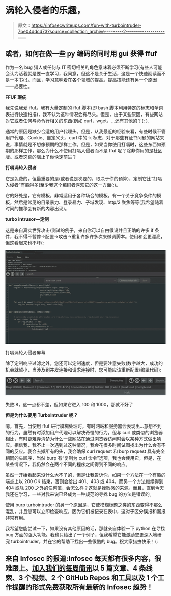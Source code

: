 # 涡轮入侵者的乐趣，

> 原文：<https://infosecwriteups.com/fun-with-turbointruder-7be04ddcd73?source=collection_archive---------2----------------------->

## 或者，如何在做一些 py 编码的同时用 gui 获得 ffuf

作为一名 bug 猎人或任何与 IT 密切相关的角色意味着必须不断学习(有些人可能会认为活着就是要一直学习，我同意，但这不是关于生活，这是一个快速阅读而不是一本书(:)。而且，学习意味着在各个领域的提高。提高技能还有另一个原因——必要性。

**FFUF 瑕疵**

我先说我爱 ffuf。我有大量定制的 ffuf 脚本(即 bash 脚本利用特定的标志和单词表进行快速扫描)，我不认为这种情况会有尽头。但是，由于某些原因，有些网站对它或者任何与命令行相关的东西(例如 curl，wget，…还有其他的？(: ).

通常的原因是缺少合适的用户代理头。但是，从我最近的经验来看，有些时候不管用户代理、Cookie、自定义头、curl 中的-k 标志，对于那些有证书问题的网站来说，事情就是不想像预期的那样工作。但是，如果当你使用打嗝时，这些东西如预期的那样工作，那么为什么不使用打嗝入侵者而不是 ffuf 呢？除非你用的是社区版。或者这真的阻止了你快速前进？

**打嗝涡轮入侵者**

它是免费的，但最重要的是(或者说是次要的，取决于你的预算)，定制它比“打嗝入侵者”有趣得多(至少我这个编码者喜欢它的这一方面(:)。

它的好处是，它有模板，非常适用于各种场合的模板。有一个关于竞争条件的模板，然后是常见的目录暴力、登录暴力、子域发现、http/2 聚焦等等(我希望随着时间的推移会有新的内容出现)。

**turbo intrusor—定制**

这是来自真实世界攻击/测试的例子，来自你可以自由假设并且正确的许多 if 条件，我不得不暂停->配置->攻击->重复许多许多次来微调脚本。使用和会更漂亮，但这看起来也不坏(:

![](img/fdfec3c7af5b36629cfd051a9a94519f.png)

打嗝涡轮入侵者屏幕

除了定制响应过滤之外，您还可以定制速度，但是要注意失败(数字越大，成功的机会就越小，当涉及到并发连接和请求连接时，您可能应该重新配置/编辑代码):

![](img/487086f75229568a90a9d07835ee3bb6.png)

失败:8，这一点都不差，但如果它进入 100 和 1000，那就不好了

**但是为什么要用 TurboIntruder 呢？**

嗯，首先，当使用 ffuf 进行模糊处理时，有时网站和服务器会表现出…意想不到的行为。虽然有时添加用户代理可以解决奇怪的行为，但与 curl 或类似的浏览器相比，有时更难弄清楚为什么一些网站在通过浏览器访问时会以某种方式做出响应。相信我，我不止一次遇到过这种情况，我会花很多时间试图找出为什么会有不同的反应。我会去掉所有的头，我会确保 curl request 和 burp request 具有完全相同的头顺序，当然 burp 有“复制为 curl 命令”选项，我也会使用它，但是，在某些情况下，我仍然会在两个不同的程序之间得到不同的响应。

虽然一开始看起来没什么大不了的，但是让我告诉你，如果一个方法在一个有趣的端点上以 200 OK 结束，否则会给出 401、403 或 404，而另一个方法继续得到 404 或除 200 之外的任何值，会怎么样？这就是挫败感的来源。而且，直到今天我还在学习，一些对我来说已经成为一种规范的寻找 bug 的方法是错误的。

使用 burp turbointruder 的另一个原因是，它使模糊标题之类的东西变得不那么混乱，并且您可以立即检查响应，因为它们被记录在表中，这对于区分误报和漏报非常有用。

我希望您能尝试一下，如果没有其他原因的话，那就亲自体验一下 python 在寻找 bug 方面的强大功能。我也只给出了一个例子，但我希望它能激励您更深入地研究 turbointruder，并在它的帮助下找出一些很酷的 bug。祝大家猎虫快乐！(:

## 来自 Infosec 的报道:Infosec 每天都有很多内容，很难跟上。[加入我们的每周简讯](https://weekly.infosecwriteups.com/)以 5 篇文章、4 条线索、3 个视频、2 个 GitHub Repos 和工具以及 1 个工作提醒的形式免费获取所有最新的 Infosec 趋势！